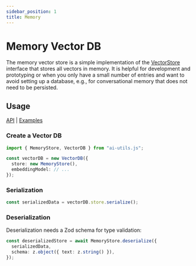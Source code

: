 ```yaml
---
sidebar_position: 1
title: Memory
---
```


# Memory Vector DB

The memory vector store is a simple implementation of the [VectorStore](/api/interfaces/VectorStore) interface that stores all vectors in memory. It is helpful for development and prototyping or when you only have a small number of entries and want to avoid setting up a database, e.g., for conversational memory that does not need to be persisted.

## Usage

[API](/api/classes/MemoryStore)
|
[Examples](https://github.com/lgrammel/ai-utils.js/tree/main/examples/basic/src/vector-db/MemoryStoreExample.ts)

### Create a Vector DB

```ts
import { MemoryStore, VectorDB } from "ai-utils.js";

const vectorDB = new VectorDB({
  store: new MemoryStore(),
  embeddingModel: // ...
});
```

### Serialization

```ts
const serializedData = vectorDB.store.serialize();
```

### Deserialization

Deserialization needs a Zod schema for type validation:

```ts
const deserializedStore = await MemoryStore.deserialize({
  serializedData,
  schema: z.object({ text: z.string() }),
});
```
